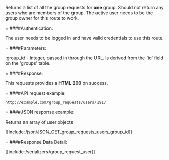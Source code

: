 <!-- --- title: GET /group_requests/users/:group_id -->

Returns a list of all the group requests for **one** group. Should not return any users who are members of the group. The active user needs to be the group owner for this route to work.

=
####Authentication:

The user needs to be logged in and have valid credentials to use this route.

=
####Parameters:

:group_id - Integer, passed in through the URL. Is derived from the 'id' field on the 'groups' table.

=
####Response:

This requests provides a <strong>HTML 200</strong> on success.

=
####API request example:
```html
http://example.com/group_requests/users/1917
```

=
####JSON response example:

Returns an array of user objects

[[include:/json/JSON_GET_group_requests_users_group_id]]

=
####Response Data Detail:

[[include:/serializers/group_request_user]]